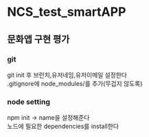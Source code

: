 # NCS_test_smartAPP
## 문화앱 구현 평가</br>
### git</br>
  git init 후 브런치,유저네임,유저이메일 설정한다</br>
  .gitignore에 node_modules/를 추가(무겁지 않도록)</br>
### node setting</br>
  npm init -> name을 설정해준다</br>
  노드에 필요한 dependencies를 install한다</br>
  
  
